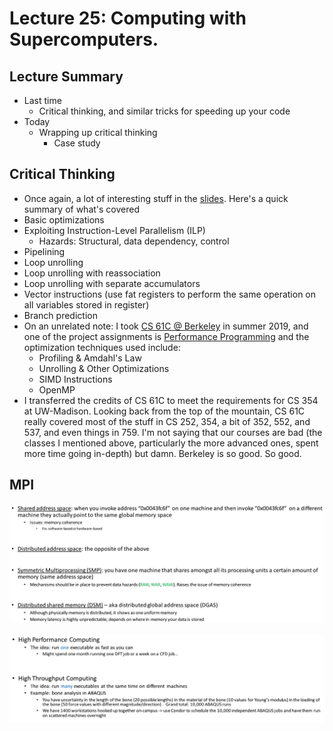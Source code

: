 # Lecture 25: Computing with Supercomputers.

## Lecture Summary

* Last time
  * Critical thinking, and similar tricks for speeding up your code
* Today
  * Wrapping up critical thinking
    * Case study



## Critical Thinking

* Once again, a lot of interesting stuff in the [slides](https://uwmadison.app.box.com/s/vc7xn1juqed1nyi1a323t0ytma55wiyd). Here's a quick summary of what's covered
* Basic optimizations
* Exploiting Instruction-Level Parallelism \(ILP\)
  * Hazards: Structural, data dependency, control
* Pipelining
* Loop unrolling
* Loop unrolling with reassociation
* Loop unrolling with separate accumulators
* Vector instructions \(use fat registers to perform the same operation on all variables stored in register\)
* Branch prediction
* On an unrelated note: I took [CS 61C @ Berkeley](https://cs61c.org/su19/) in summer 2019, and one of the project assignments is [Performance Programming](https://cs61c.org/su19/projects/proj4/) and the optimization techniques used include:
  * Profiling & Amdahl's Law
  * Unrolling & Other Optimizations
  * SIMD Instructions
  * OpenMP
* I transferred the credits of CS 61C to meet the requirements for CS 354 at UW-Madison. Looking back from the top of the mountain, CS 61C really covered most of the stuff in CS 252, 354, a bit of 352, 552, and 537, and even things in 759. I'm not saying that our courses are bad \(the classes I mentioned above, particularly the more advanced ones, spent more time going in-depth\) but damn. Berkeley is so good. So good.

## MPI

![Nomenclatures](../../.gitbook/assets/screen-shot-2021-04-11-at-12.11.46-am.png)

![HPC vs. HTC](../../.gitbook/assets/screen-shot-2021-04-11-at-12.13.41-am.png)

